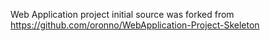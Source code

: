 Web Application project initial source was forked from https://github.com/oronno/WebApplication-Project-Skeleton

